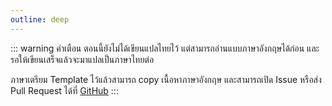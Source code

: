 ```yaml
---
outline: deep
---
```


::: warning คำเตือน
ตอนนี้ยังไม่ได้เขียนแปลไทยไว้ แต่สามารถอ่านแบบภาษาอังกฤษได้ก่อน และรอให้เขียนเสร็จแล้วจะมาแปลเป็นภาษาไทยต่อ

ภาษาเตรียม Template ไว้แล้วสามารถ copy เนื้อหาภาษาอังกฤษ และสามารถเปิด Issue หรือส่ง Pull Request ได้ที่ [GitHub](https://github.com/mildronize/type-safe-design-pattern)
:::




